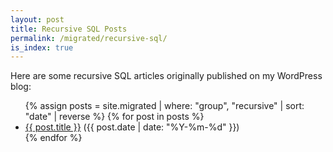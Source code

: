 ```yaml
---
layout: post
title: Recursive SQL Posts
permalink: /migrated/recursive-sql/
is_index: true
---
```


Here are some recursive SQL articles originally published on my WordPress blog:

<ul>
  {% assign posts = site.migrated | where: "group", "recursive" | sort: "date" | reverse %}
  {% for post in posts %}
    <li>
      <a href="{{ post.url }}">{{ post.title }}</a> ({{ post.date | date: "%Y-%m-%d" }})
    </li>
  {% endfor %}
</ul>

